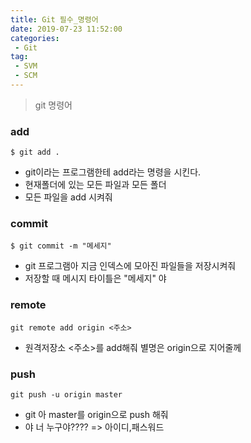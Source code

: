 ```yaml
---
title: Git 필수_명령어
date: 2019-07-23 11:52:00
categories:
 - Git
tag:
 - SVM
 - SCM
---
```


> git 명령어

### **add**

```
$ git add .
```

- git이라는 프로그램한테 add라는 명령을 시킨다.
- 현재폴더에 있는 모든 파일과 모든 폴더
- 모든 파일을  add 시켜줘

### **commit**

```
$ git commit -m "메세지"
```

- git 프로그램아 지금 인덱스에 모아진 파일들을 저장시켜줘
- 저장할 때 메시지 타이틀은 "메세지" 야

### **remote**

```
git remote add origin <주소>
```

- 원격저장소 <주소>를 add해줘 별명은  origin으로 지어줄께

### **push**

```
git push -u origin master
```

- git 아 master를 origin으로 push 해줘
- 야 너 누구야???? => 아이디,패스워드